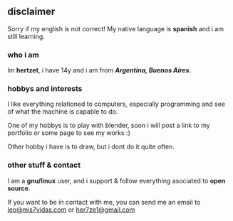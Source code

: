 ## disclaimer
Sorry if my english is not correct! My native language is **spanish** and i am still learning.

### who i am

Im **hertzet**, i have 14y and i am from ***Argentina, Buenos Aires.***

### hobbys and interests

I like everything relationed to computers, especially programming and see of what the machine is capable to do.

One of my hobbys is to play with blender, soon i will post a link to my portfolio or some page to see my works :)

Other hobby i have is to draw, but i dont do it quite often.

### other stuff & contact
I am a **gnu/linux** user, and i support & follow everything asociated to **open source**.

If you want to be in contact with me, you can send me an email to leo@mis7vidas.com or her7ze1@gmail.com
